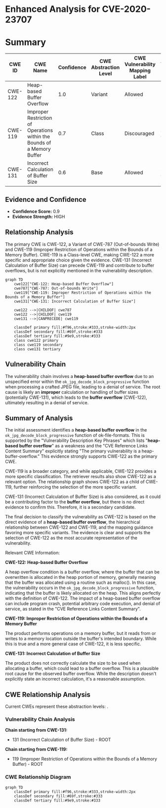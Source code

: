 # Enhanced Analysis for CVE-2020-23707

# Summary
| CWE ID | CWE Name | Confidence | CWE Abstraction Level | CWE Vulnerability Mapping Label | CWE-Vulnerability Mapping Notes |
|---|---|---|---|---|---|
| CWE-122 | Heap-based Buffer Overflow | 1.0 | Variant | Allowed | Primary CWE |
| CWE-119 | Improper Restriction of Operations within the Bounds of a Memory Buffer | 0.7 | Class | Discouraged | Secondary Candidate |
| CWE-131 | Incorrect Calculation of Buffer Size | 0.6 | Base | Allowed | Secondary Candidate |

## Evidence and Confidence

*   **Confidence Score:** 0.9
*   **Evidence Strength:** HIGH

## Relationship Analysis
The primary CWE is CWE-122, a Variant of CWE-787 (Out-of-bounds Write) and CWE-119 (Improper Restriction of Operations within the Bounds of a Memory Buffer). CWE-119 is a Class-level CWE, making CWE-122 a more specific and appropriate choice given the evidence. CWE-131 (Incorrect Calculation of Buffer Size) can precede CWE-119 and contribute to buffer overflows, but is not explicitly mentioned in the vulnerability description.

```mermaid
graph TD
    cwe122["CWE-122: Heap-based Buffer Overflow"]
    cwe787["CWE-787: Out-of-bounds Write"]
    cwe119["CWE-119: Improper Restriction of Operations within the Bounds of a Memory Buffer"]
    cwe131["CWE-131: Incorrect Calculation of Buffer Size"]
    
    cwe122 -->|CHILDOF| cwe787
    cwe122 -->|CHILDOF| cwe119
    cwe131 -->|CANPRECEDE| cwe119

    classDef primary fill:#f96,stroke:#333,stroke-width:2px
    classDef secondary fill:#69f,stroke:#333
    classDef tertiary fill:#9e9,stroke:#333
    class cwe122 primary
    class cwe119 secondary
    class cwe131 tertiary
```

## Vulnerability Chain
The vulnerability chain involves a **heap-based buffer overflow** due to an unspecified error within the `ok_jpg_decode_block_progressive` function when processing a crafted JPEG file, leading to a denial of service. The root cause is likely an **improper** calculation or handling of buffer sizes (potentially CWE-131), which leads to the **buffer overflow** (CWE-122), ultimately resulting in a denial of service.

## Summary of Analysis
The initial assessment identifies a **heap-based buffer overflow** in the `ok_jpg_decode_block_progressive` function of ok-file-formats. This is supported by the "Vulnerability Description Key Phrases" which lists "**heap-based buffer overflow**" as a weakness and the "CVE Reference Links Content Summary" explicitly stating "The primary vulnerability is a heap-buffer-overflow." This evidence strongly supports CWE-122 as the primary CWE.

CWE-119 is a broader category, and while applicable, CWE-122 provides a more specific classification. The retriever results also show CWE-122 as a relevant option. The relationship graph shows CWE-122 as a child of CWE-119, further reinforcing the selection of the more specific variant.

CWE-131 (Incorrect Calculation of Buffer Size) is also considered, as it could be a contributing factor to the **buffer overflow**, but there is no direct evidence to confirm this. Therefore, it is a secondary candidate.

The final decision to classify the vulnerability as CWE-122 is based on the direct evidence of a **heap-based buffer overflow**, the hierarchical relationship between CWE-122 and CWE-119, and the mapping guidance favoring more specific variants. The evidence is clear and supports the selection of CWE-122 as the most accurate representation of the vulnerability.

Relevant CWE Information:

**CWE-122: Heap-based Buffer Overflow**

A heap overflow condition is a buffer overflow, where the buffer that can be overwritten is allocated in the heap portion of memory, generally meaning that the buffer was allocated using a routine such as malloc(). In this case, the vulnerability occurs in the `ok_jpg_decode_block_progressive` function, indicating that the buffer is likely allocated on the heap. This aligns perfectly with the definition of CWE-122. The impact of a heap-based buffer overflow can include program crash, potential arbitrary code execution, and denial of service, as stated in the "CVE Reference Links Content Summary".

**CWE-119: Improper Restriction of Operations within the Bounds of a Memory Buffer**

The product performs operations on a memory buffer, but it reads from or writes to a memory location outside the buffer's intended boundary. While this is true and a more general case of CWE-122, it is less specific.

**CWE-131: Incorrect Calculation of Buffer Size**

The product does not correctly calculate the size to be used when allocating a buffer, which could lead to a buffer overflow. This is a plausible root cause for the observed buffer overflow. While the description doesn't explicitly state an incorrect calculation, it's a reasonable assumption.


## CWE Relationship Analysis

Current CWEs represent these abstraction levels: .


### Vulnerability Chain Analysis

**Chain starting from CWE-131:**
- 131 (Incorrect Calculation of Buffer Size) - ROOT


**Chain starting from CWE-119:**
- 119 (Improper Restriction of Operations within the Bounds of a Memory Buffer) - ROOT



### CWE Relationship Diagram

```mermaid
graph TD
    classDef primary fill:#f96,stroke:#333,stroke-width:2px
    classDef secondary fill:#69f,stroke:#333
    classDef tertiary fill:#9e9,stroke:#333
```